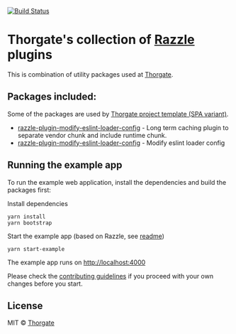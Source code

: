 [![Build Status][gh-actions-image]][gh-actions-url]


# Thorgate's collection of [Razzle](https://razzlejs.org/) plugins

This is combination of utility packages used at [Thorgate](https://thorgate.eu).

## Packages included:

Some of the packages are used by [Thorgate project template (SPA variant)](https://gitlab.com/thorgate-public/django-project-template).

* [razzle-plugin-modify-eslint-loader-config](packages/razzle-plugin-modify-eslint-loader-config/README.md) - Long term caching plugin to separate vendor chunk and include runtime chunk.
* [razzle-plugin-modify-eslint-loader-config](packages/razzle-plugin-modify-eslint-loader-config/README.md) - Modify eslint loader config


## Running the example app

To run the example web application, install the dependencies and build the packages first:

Install dependencies
```
yarn install
yarn bootstrap
```

Start the example app (based on Razzle, see [readme](examples/example-app/README.md))
```
yarn start-example
```

The example app runs on [http://localhost:4000](http://localhost:4000)

Please check the [contributing guidelines](CONTRIBUTING.md) if you proceed with your own changes before you start.

## License

MIT © [Thorgate](http://github.com/thorgate)


[gh-actions-url]: https://github.com/thorgate/razzle-plugins/actions/workflows/main.yml
[gh-actions-image]: https://github.com/thorgate/razzle-plugins/actions/workflows/main.yml/badge.svg?branch=master
